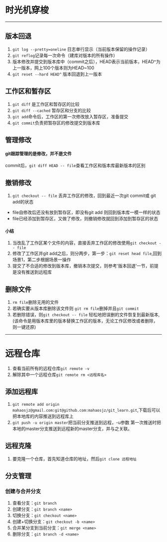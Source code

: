 # 时光机穿梭
---
## 版本回退
1. `git log --pretty=oneline` 日志单行显示（当前版本保留的操作记录）
2. `git reflog`记录每一次命令（建库对版本的所有操作）
3. 版本修改并提交到版本库中（commit之后），HEAD表示当前版本，HEAD^为上一版本，网上100个版本则为HEAD~100
4. `git reset --hard HEAD^` 版本回退到上一版本
## 工作区和暂存区
1. `git diff` 是工作区和暂存区的比较
2. `git diff --cached` 暂存区和分支的比较
3. `git add`命令后，工作区的第一次修改放入暂存区，准备提交
4. `git commit`负责把暂存区的修改提交到版本库
## 管理修改
#### git跟踪管理的是修改，并不是文件
commit后，`git diff HEAD -- file`查看工作区和版本库最新版本的区别
## 撤销修改
1. `git checkout -- file` 丢弃工作区的修改，回到最近一次git commit或 git add的状态
+ file自修改后还没有放到暂存区，即没有git add 则回到版本库一模一样的状态
+ file已经添加到暂存区，又做了修改，则撤销修改就回到添加到暂存区的状态
#### 小结
1. 当改乱了工作区某个文件的内容，直接丢弃工作区的修改使用`git checkout -- file`
2. 修改了工作区并git add之后，则分两步，第一步：`git reset head file`,回到场景1，第二步根据场景一操作
3. 提交了不合适的修改到版本库，撤销本次提交，则参考‘版本回退’一节，前提是没有推送到远程库
## 删除文件
1. `rm file`删除无用的文件
2. 若确实要从版本库删除该文件则 `git rm file`删掉并且`git commit`
3. 若删除错误，则`git checkout -- file` 轻松地把误删的文件恢复到最新版本, (该命令是用版本库里的版本替换工作区的版本，无论工作区修改或者删除，则一键还原)
---
# 远程仓库
1. 查看当前所有的远程仓库`git remote -v`
2. 解除其中一个远程仓库`git remote rm <远程库名>`
## 添加远程库
1. `git remote add origin mahaosjz@gmail.com:git@github.com:mahaosjz/git_learn.git`,下载后可以把本地库的内容推送到远程库上
2. `git push -u origin master`把当前分支推送到远程，-u参数 第一次推送时把本地的master分支推送到远程新的master分支，并与之关联。
## 远程克隆
1. 要克隆一个仓库，首先知道仓库的地址，然后`git clone 远程地址`
## 分支管理
### 创建与合并分支
1. 查看分支：`git branch`
2. 创建分支：`git branch <name>`
3. 切换分支：`git checkout <name>`
4. 创建+切换分支：`git checkout -b <name>`
5. 合并某分支到当前分支：`git merge <name>`
6. 删除分支：`git branch -d <name>`
